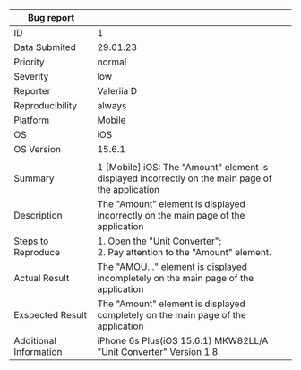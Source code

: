|Bug report||
|---|---|
|ID|1|
|Data Submited|29.01.23|
|Priority|normal|
|Severity|low|
|Reporter|Valeriia D|
|Reproducibility|always|
|Platform|Mobile|
|OS|iOS|
|OS Version|15.6.1|
|||
|Summary|1 [Mobile] iOS: The "Amount" element is displayed incorrectly on the main page of the application|
|Description|The "Amount" element is displayed incorrectly on the main page of the application|
|Steps to Reproduce|1. Open the "Unit Converter"; <br/> 2. Pay attention to the "Amount" element.|
|Actual Result|The "AMOU..." element is displayed incompletely on the main page of the application|
|Exspected Result|The "Amount" element is displayed completely on the main page of the application|
|Additional Information|iPhone 6s Plus(iOS 15.6.1) MKW82LL/A <br/> "Unit Converter" Version 1.8|
